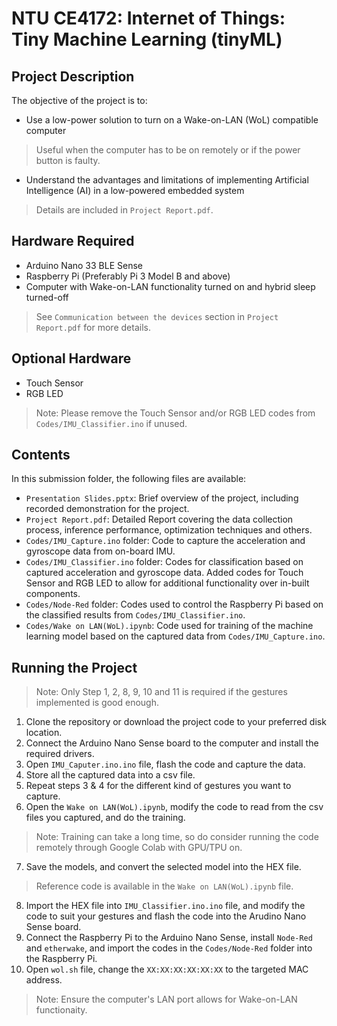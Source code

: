 # NTU CE4172: Internet of Things: Tiny Machine Learning (tinyML)

## Project Description
The objective of the project is to:
- Use a low-power solution to turn on a Wake-on-LAN (WoL) compatible computer
> Useful when the computer has to be on remotely or if the power button is faulty.
- Understand the advantages and limitations of implementing Artificial Intelligence (AI) in a low-powered embedded system
> Details are included in ```Project Report.pdf```.

## Hardware Required
- Arduino Nano 33 BLE Sense
- Raspberry Pi (Preferably Pi 3 Model B and above)
- Computer with Wake-on-LAN functionality turned on and hybrid sleep turned-off
> See ```Communication between the devices``` section in ```Project Report.pdf``` for more details.

## Optional Hardware
- Touch Sensor
- RGB LED
> Note: Please remove the Touch Sensor and/or RGB LED codes from ```Codes/IMU_Classifier.ino``` if unused.

## Contents
In this submission folder, the following files are available:
- ```Presentation Slides.pptx```: Brief overview of the project, including recorded demonstration for the project.
- ```Project Report.pdf```: Detailed Report covering the data collection process, inference performance, optimization techniques and others.
- ```Codes/IMU_Capture.ino``` folder: Code to capture the acceleration and gyroscope data from on-board IMU.
- ```Codes/IMU_Classifier.ino``` folder: Codes for classification based on captured acceleration and gyroscope data. Added codes for Touch Sensor and RGB LED to allow for additional functionality over in-built components.
- ```Codes/Node-Red``` folder: Codes used to control the Raspberry Pi based on the classified results from ```Codes/IMU_Classifier.ino```.
- ```Codes/Wake on LAN(WoL).ipynb```: Code used for training of the machine learning model based on the captured data from ```Codes/IMU_Capture.ino```.

## Running the Project
> Note: Only Step 1, 2, 8, 9, 10 and 11 is required if the gestures implemented is good enough.
1. Clone the repository or download the project code to your preferred disk location.
2. Connect the Arduino Nano Sense board to the computer and install the required drivers.
3. Open ```IMU_Caputer.ino.ino``` file, flash the code and capture the data.
4. Store all the captured data into a csv file.
5. Repeat steps 3 & 4 for the different kind of gestures you want to capture.
6. Open the ```Wake on LAN(WoL).ipynb```, modify the code to read from the csv files you captured, and do the training. 
> Note: Training can take a long time, so do consider running the code remotely through Google Colab with GPU/TPU on.
7. Save the models, and convert the selected model into the HEX file.
> Reference code is available in the ```Wake on LAN(WoL).ipynb``` file.
8. Import the HEX file into ```IMU_Classifier.ino.ino``` file, and modify the code to suit your gestures and flash the code into the Arudino Nano Sense board.
9. Connect the Raspberry Pi to the Arduino Nano Sense, install ```Node-Red``` and ```etherwake```, and import the codes in the ```Codes/Node-Red``` folder into the Raspberry Pi.
10. Open ```wol.sh``` file, change the ```XX:XX:XX:XX:XX:XX``` to the targeted MAC address. 
> Note: Ensure the computer's LAN port allows for Wake-on-LAN functionaity. 
